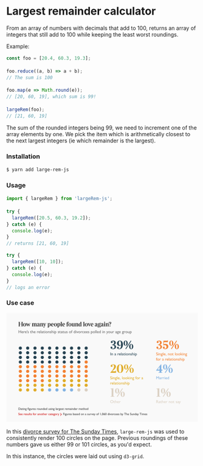 # Largest remainder calculator

From an array of numbers with decimals that add to 100, returns an array of integers that still add to 100 while keeping the least worst roundings.

Example:

```js
const foo = [20.4, 60.3, 19.3];

foo.reduce((a, b) => a + b);
// The sum is 100

foo.map(e => Math.round(e));
// [20, 60, 19], which sum is 99!

largeRem(foo);
// [21, 60, 19]
```

The sum of the rounded integers being 99, we need to increment one of the array elements by one. We pick the item which is arithmetically closest to the next largest integers (ie which remainder is the largest).

### Installation

```bash
$ yarn add large-rem-js
```

### Usage

```js
import { largeRem } from 'largeRem-js';

try {
  largeRem([20.5, 60.3, 19.2]);
} catch (e) {
  console.log(e);
}
// returns [21, 60, 19]
```

```js
try {
  largeRem([10, 10]);
} catch (e) {
  console.log(e);
}
// logs an error
```

### Use case

![Screenshot of The Sunday Times divorce survey](https://github.com/basilesimon/largeRem-js/blob/master/screenshot.png)

In this [divorce survey for The Sunday Times](https://www.thetimes.co.uk/article/meet-the-new-breed-of-happy-divorcee-women-who-are-empowered-positive-and-thrilled-to-be-single-7skzg3k8s), `large-rem-js` was used to consistently render 100 circles on the page. Previous roundings of these numbers gave us either 99 or 101 circles, as you'd expect.

In this instance, the circles were laid out using `d3-grid`.
